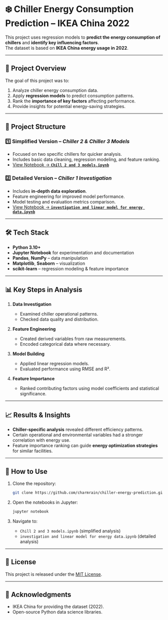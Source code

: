 # ❄️ Chiller Energy Consumption Prediction – IKEA China 2022

This project uses regression models to **predict the energy consumption of chillers** and **identify key influencing factors**.  
The dataset is based on **IKEA China energy usage in 2022**.

---

## 📌 Project Overview

The goal of this project was to:
1. Analyze chiller energy consumption data.
2. Apply **regression models** to predict consumption patterns.
3. Rank the **importance of key factors** affecting performance.
4. Provide insights for potential energy-saving strategies.

---

## 📂 Project Structure

### 1️⃣ Simplified Version – *Chiller 2 & Chiller 3 Models*
- Focused on two specific chillers for quicker analysis.
- Includes basic data cleaning, regression modeling, and feature ranking.
- [View Notebook → **`Chill 2 and 3 models.ipynb`**](https://github.com/charmrain/chiller-energy-prediction/blob/main/Chill%202%20and%203%20models.ipynb)

### 2️⃣ Detailed Version – *Chiller 1 Investigation*
- Includes **in-depth data exploration**.
- Feature engineering for improved model performance.
- Model testing and evaluation metrics comparison.
- [View Notebook → **`investigation and linear model for energy data.ipynb`**](https://github.com/charmrain/chiller-energy-prediction/blob/main/investigation%20and%20linear%20model%20for%20energy%20data.ipynb)

---

## 🛠️ Tech Stack

- **Python 3.10+**
- **Jupyter Notebook** for experimentation and documentation
- **Pandas**, **NumPy** – data manipulation
- **Matplotlib**, **Seaborn** – visualization
- **scikit-learn** – regression modeling & feature importance

---

## 📊 Key Steps in Analysis

1. **Data Investigation**
   - Examined chiller operational patterns.
   - Checked data quality and distribution.
   
2. **Feature Engineering**
   - Created derived variables from raw measurements.
   - Encoded categorical data where necessary.

3. **Model Building**
   - Applied linear regression models.
   - Evaluated performance using RMSE and R².

4. **Feature Importance**
   - Ranked contributing factors using model coefficients and statistical significance.

---

## 📈 Results & Insights

- **Chiller-specific analysis** revealed different efficiency patterns.
- Certain operational and environmental variables had a stronger correlation with energy use.
- Feature importance ranking can guide **energy optimization strategies** for similar facilities.

---

## 🚀 How to Use

1. Clone the repository:
    ```bash
    git clone https://github.com/charmrain/chiller-energy-prediction.git
    ```

2. Open the notebooks in Jupyter:
    ```bash
    jupyter notebook
    ```

3. Navigate to:
    - `Chill 2 and 3 models.ipynb` (simplified analysis)
    - `investigation and linear model for energy data.ipynb` (detailed analysis)

---

## 📜 License

This project is released under the [MIT License](LICENSE).

---

## 🙌 Acknowledgments

- IKEA China for providing the dataset (2022).
- Open-source Python data science libraries.

